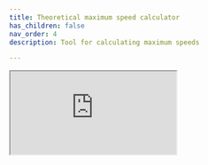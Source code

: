 ```yaml
---
title: Theoretical maximum speed calculator
has_children: false
nav_order: 4
description: Tool for calculating maximum speeds

---
```


<iframe src="https://hack-gpon.github.io/assets/statics/speed-gpon-eth.html" title="Theoretical maximum speed calculator"></iframe>
